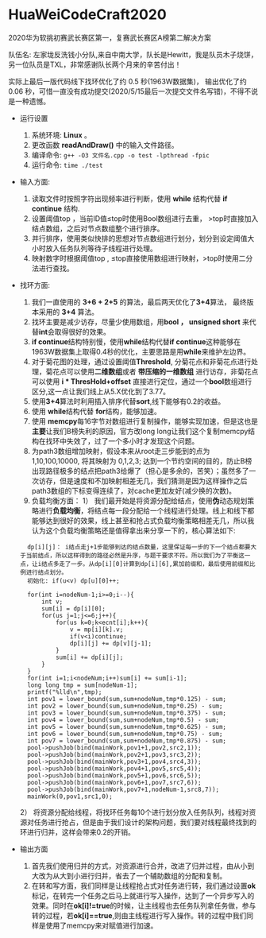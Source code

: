 # HuaWeiCodeCraft2020
2020华为软挑初赛武长赛区第一，复赛武长赛区A榜第二解决方案 

队伍名: 左家垅反洗钱小分队,来自中南大学，队长是Hewitt，我是队员木子烧饼，另一位队员是TXL，非常感谢队长两个月来的辛苦付出！

实际上最后一版代码线下找环优化了约 0.5 秒(1963W数据集)， 输出优化了约 0.06 秒，可惜一直没有成功提交(2020/5/15最后一次提交文件名写错)，不得不说是一种遗憾。

* 运行设置
  1. 系统环境: **Linux** 。
  2. 更改函数 **readAndDraw()** 中的输入文件路径。
  3. 编译命令: ``` g++ -O3 文件名.cpp -o test -lpthread -fpic ```
  4. 运行命令: ``` time ./test ```
  
* 输入方面:
  1. 读取文件时按照字符出现频率进行判断，使用 **while** 结构代替 **if continue** 结构.
  2. 设置阈值top ，当前ID值≤top时使用Bool数组进行去重， >top时直接加入结点数组，之后对节点数组整个进行排序。
  3. 并行排序，使用类似快排的思想对节点数组进行划分，划分到设定阈值大小时放入任务队列等待子线程进行处理。
  4. 映射数字时根据阈值top , ≤top直接使用数组进行映射，>top时使用二分法进行查找。


* 找环方面:
  1. 我们一直使用的 **3+6 + 2+5** 的算法，最后两天优化了**3+4**算法， 最终版本采用的 **3+4** 算法。
  2. 找环主要是减少访存，尽量少使用数组，用**bool ， unsigned short** 来代替**int**会取得很好的效果。
  3. **if continue**结构特别慢，使用**while**结构代替**if continue**这种能够在1963W数据集上取得0.4秒的优化，主要思路是用**while**来维护左边界。
  4. 对于菊花图的处理，通过设置阈值**Threshold**, 分菊花点和非菊花点进行处理，菊花点可以使用**二维数组**或者 **带压缩的一维数组** 进行访存，非菊花点可以使用 **i * ThresHold+offset** 直接进行定位，通过一个**bool**数组进行区分,这一点让我们线上从5.X优化到了3.77。
  5. 使用**3+4**算法时利用插入排序代替**sort**,线下能够有0.2的收益。
  6. 使用 **while**结构代替 **for**结构，能够加速。
  7. 使用 **memcpy**每16字节对数组进行复制操作，能够实现加速，但是这也是**主要**让我们B榜失利的原因，官方改long long让我们这个复制memcpy结构在找环中失效了，过了一个多小时才发现这个问题。
  8. 为path3数组增加映射，假设本来从root走三步能到的点为 1,10,100,10000, 将其映射为 0,1,2,3; 达到一个节约空间的目的，防止B榜出现路径极多的结点把path3给爆了（担心是多余的，苦笑）；虽然多了一次访存，但是速度和不加映射相差无几，我们猜测是因为这样操作之后path3数组的下标变得连续了，对cache更加友好(减少换的次数)。
  9. 负载均衡方面：
    1） 我们最开始是将资源分配给结点，使用**伪**动态规划策略进行**负载均衡**，将结点每一段分配给一个线程进行处理。线上和线下都能够达到很好的效果，线上甚至和抢占式负载均衡策略相差无几，所以我认为这个负载均衡策略还是值得拿出来分享一下的，核心算法如下:
    ```
      dp[i][j]： i结点走j+1步能够到达的结点数量，这里保证每一步的下一个结点都要大于当前结点，所以这样得到的路径必然是升序，与题干要求不符。所以我们为了平衡这一点，让i结点多走了一步。从dp[i][0]计算到dp[i][6],累加前缀和，最后使用前缀和比例进行结点划分。
      初始化: if(u<v) dp[u][0]++;

      for(int i=nodeNum-1;i>=0;i--){
          int v;
          sum[i] = dp[i][0];
          for(us j=1;j<=6;j++){
              for(us k=0;k<ecnt[i];k++){
                  v = mp[i][k].v;
                  if(v<i)continue;
                  dp[i][j] += dp[v][j-1];
              }
              sum[i] += dp[i][j];
          }
      }
      for(int i=1;i<nodeNum;i++)sum[i] += sum[i-1];
      long long tmp = sum[nodeNum-1];
      printf("%lld\n",tmp);
      int pov1 = lower_bound(sum,sum+nodeNum,tmp*0.125) - sum;
      int pov2 = lower_bound(sum,sum+nodeNum,tmp*0.25) - sum;
      int pov3 = lower_bound(sum,sum+nodeNum,tmp*0.375) - sum;
      int pov4 = lower_bound(sum,sum+nodeNum,tmp*0.5) - sum;
      int pov5 = lower_bound(sum,sum+nodeNum,tmp*0.625) - sum;
      int pov6 = lower_bound(sum,sum+nodeNum,tmp*0.75) - sum;
      int pov7 = lower_bound(sum,sum+nodeNum,tmp*0.875) - sum;
      pool->pushJob(bind(mainWork,pov1+1,pov2,src2,1));
      pool->pushJob(bind(mainWork,pov2+1,pov3,src3,2));
      pool->pushJob(bind(mainWork,pov3+1,pov4,src4,3));
      pool->pushJob(bind(mainWork,pov4+1,pov5,src5,4));
      pool->pushJob(bind(mainWork,pov5+1,pov6,src6,5));
      pool->pushJob(bind(mainWork,pov6+1,pov7,src7,6));
      pool->pushJob(bind(mainWork,pov7+1,nodeNum-1,src8,7));
      mainWork(0,pov1,src1,0);
    ```
    2） 将资源分配给线程，将找环任务每10个进行划分放入任务队列，线程对资源对任务进行抢占，但是由于我们设计的架构问题，我们要对线程最终找到的环进行归并，这样会带来0.2的开销。

* 输出方面
  1. 首先我们使用归并的方式，对资源进行合并，改进了归并过程，由从小到大改为从大到小进行归并，省去了一个辅助数组的分配和复制。
  2. 在转和写方面，我们同样是让线程抢占式对任务进行转，我们通过设置**ok**标记，在转完一个任务之后马上就进行写入操作，达到了一个异步写入的效果。同时在**ok[i]!=true**的时候，让主线程也去任务队列拿任务做，参与转的过程，若**ok[i]==true**,则由主线程进行写入操作。转的过程中我们同样是使用了memcpy来对赋值进行加速。
